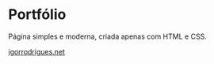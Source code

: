# Portfólio 
Página simples e moderna, criada apenas com HTML e CSS.

[igorrodrigues.net](https://igorrodrigues.net)